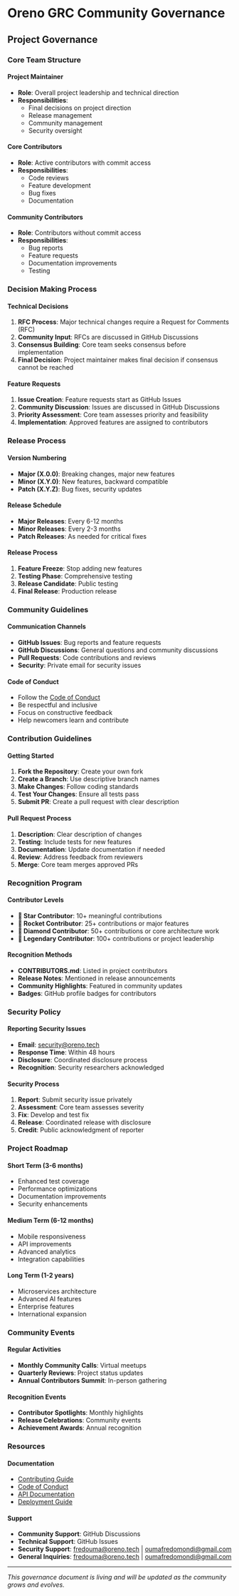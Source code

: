 # Oreno GRC Community Governance

## Project Governance

### Core Team Structure

#### Project Maintainer
- **Role**: Overall project leadership and technical direction
- **Responsibilities**: 
  - Final decisions on project direction
  - Release management
  - Community management
  - Security oversight

#### Core Contributors
- **Role**: Active contributors with commit access
- **Responsibilities**:
  - Code reviews
  - Feature development
  - Bug fixes
  - Documentation

#### Community Contributors
- **Role**: Contributors without commit access
- **Responsibilities**:
  - Bug reports
  - Feature requests
  - Documentation improvements
  - Testing

### Decision Making Process

#### Technical Decisions
1. **RFC Process**: Major technical changes require a Request for Comments (RFC)
2. **Community Input**: RFCs are discussed in GitHub Discussions
3. **Consensus Building**: Core team seeks consensus before implementation
4. **Final Decision**: Project maintainer makes final decision if consensus cannot be reached

#### Feature Requests
1. **Issue Creation**: Feature requests start as GitHub Issues
2. **Community Discussion**: Issues are discussed in GitHub Discussions
3. **Priority Assessment**: Core team assesses priority and feasibility
4. **Implementation**: Approved features are assigned to contributors

### Release Process

#### Version Numbering
- **Major (X.0.0)**: Breaking changes, major new features
- **Minor (X.Y.0)**: New features, backward compatible
- **Patch (X.Y.Z)**: Bug fixes, security updates

#### Release Schedule
- **Major Releases**: Every 6-12 months
- **Minor Releases**: Every 2-3 months
- **Patch Releases**: As needed for critical fixes

#### Release Process
1. **Feature Freeze**: Stop adding new features
2. **Testing Phase**: Comprehensive testing
3. **Release Candidate**: Public testing
4. **Final Release**: Production release

### Community Guidelines

#### Communication Channels
- **GitHub Issues**: Bug reports and feature requests
- **GitHub Discussions**: General questions and community discussions
- **Pull Requests**: Code contributions and reviews
- **Security**: Private email for security issues

#### Code of Conduct
- Follow the [Code of Conduct](CODE_OF_CONDUCT.md)
- Be respectful and inclusive
- Focus on constructive feedback
- Help newcomers learn and contribute

### Contribution Guidelines

#### Getting Started
1. **Fork the Repository**: Create your own fork
2. **Create a Branch**: Use descriptive branch names
3. **Make Changes**: Follow coding standards
4. **Test Your Changes**: Ensure all tests pass
5. **Submit PR**: Create a pull request with clear description

#### Pull Request Process
1. **Description**: Clear description of changes
2. **Testing**: Include tests for new features
3. **Documentation**: Update documentation if needed
4. **Review**: Address feedback from reviewers
5. **Merge**: Core team merges approved PRs

### Recognition Program

#### Contributor Levels
- **🌟 Star Contributor**: 10+ meaningful contributions
- **🚀 Rocket Contributor**: 25+ contributions or major features
- **💎 Diamond Contributor**: 50+ contributions or core architecture work
- **👑 Legendary Contributor**: 100+ contributions or project leadership

#### Recognition Methods
- **CONTRIBUTORS.md**: Listed in project contributors
- **Release Notes**: Mentioned in release announcements
- **Community Highlights**: Featured in community updates
- **Badges**: GitHub profile badges for contributors

### Security Policy

#### Reporting Security Issues
- **Email**: security@oreno.tech
- **Response Time**: Within 48 hours
- **Disclosure**: Coordinated disclosure process
- **Recognition**: Security researchers acknowledged

#### Security Process
1. **Report**: Submit security issue privately
2. **Assessment**: Core team assesses severity
3. **Fix**: Develop and test fix
4. **Release**: Coordinated release with disclosure
5. **Credit**: Public acknowledgment of reporter

### Project Roadmap

#### Short Term (3-6 months)
- Enhanced test coverage
- Performance optimizations
- Documentation improvements
- Security enhancements

#### Medium Term (6-12 months)
- Mobile responsiveness
- API improvements
- Advanced analytics
- Integration capabilities

#### Long Term (1-2 years)
- Microservices architecture
- Advanced AI features
- Enterprise features
- International expansion

### Community Events

#### Regular Activities
- **Monthly Community Calls**: Virtual meetups
- **Quarterly Reviews**: Project status updates
- **Annual Contributors Summit**: In-person gathering

#### Recognition Events
- **Contributor Spotlights**: Monthly highlights
- **Release Celebrations**: Community events
- **Achievement Awards**: Annual recognition

### Resources

#### Documentation
- [Contributing Guide](CONTRIBUTING.md)
- [Code of Conduct](CODE_OF_CONDUCT.md)
- [API Documentation](https://github.com/oumafreddy/oreno/wiki)
- [Deployment Guide](https://github.com/oumafreddy/oreno/wiki/Deployment)

#### Support
- **Community Support**: GitHub Discussions
- **Technical Support**: GitHub Issues
- **Security Support**: fredouma@oreno.tech | oumafredomondi@gmail.com
- **General Inquiries**: fredouma@oreno.tech | oumafredomondi@gmail.com

---

*This governance document is living and will be updated as the community grows and evolves.*

